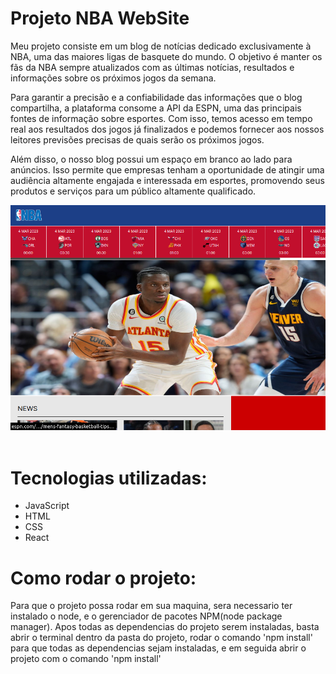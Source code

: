 <h1>Projeto NBA WebSite</h1>
<p> Meu projeto consiste em um blog de notícias dedicado exclusivamente à NBA, uma das maiores ligas de basquete do mundo. O objetivo é manter os fãs da NBA sempre atualizados com as últimas notícias, resultados e informações sobre os próximos jogos da semana.</p> 
<p>Para garantir a precisão e a confiabilidade das informações que o blog compartilha, a plataforma consome a API da ESPN, uma das principais fontes de informação sobre esportes. Com isso, temos acesso em tempo real aos resultados dos jogos já finalizados e podemos fornecer aos nossos leitores previsões precisas de quais serão os próximos jogos.</p> 
<p>Além disso, o nosso blog possui um espaço em branco ao lado para anúncios. Isso permite que empresas tenham a oportunidade de atingir uma audiência altamente engajada e interessada em esportes, promovendo seus produtos e serviços para um público altamente qualificado.</p>
<img src='./src/img/readme.png' />
<br><br>
<h1>Tecnologias utilizadas:</h1>
<ul>
  <li>JavaScript</li>
  <li>HTML</li>
  <li>CSS</li>
  <li>React</li>
</ul>
<h1>Como rodar o projeto:</h1>
Para que o projeto possa rodar em sua maquina, sera necessario ter instalado o node, e o gerenciador de pacotes NPM(node package manager). Apos todas as dependencias do projeto serem instaladas, basta abrir o terminal dentro da pasta do projeto, rodar o comando 'npm install' para que todas as dependencias sejam instaladas, e em seguida abrir o projeto com o comando 'npm install'
